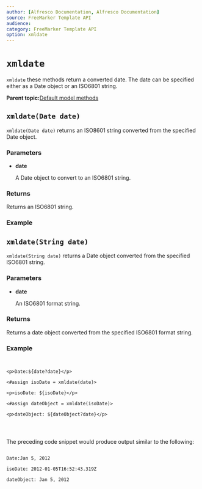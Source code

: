 ```yaml
---
author: [Alfresco Documentation, Alfresco Documentation]
source: FreeMarker Template API
audience: 
category: FreeMarker Template API
option: xmldate
---
```


# `xmldate`

`xmldate` these methods return a converted date. The date can be specified either as a Date object or an ISO6801 string.

**Parent topic:**[Default model methods](../references/API-FreeMarker-defaultmodelmethods.md)

## `xmldate(Date date)`

`xmldate(Date date)` returns an ISO8601 string converted from the specified Date object.

### Parameters

-   **date**

    A Date object to convert to an ISO6801 string.


### Returns

Returns an ISO6801 string.

### Example

## `xmldate(String date)`

`xmldate(String date)` returns a Date object converted from the specified ISO6801 string.

### Parameters

-   **date**

    An ISO6801 format string.


### Returns

Returns a date object converted from the specified ISO6801 format string.

### Example

```


<p>Date:${date?date}</p>

<#assign isoDate = xmldate(date)>

<p>isoDate: ${isoDate}</p>

<#assign dateObject = xmldate(isoDate)>

<p>dateObject: ${dateObject?date}</p>


        
```

The preceding code snippet would produce output similar to the following:

```

Date:Jan 5, 2012

isoDate: 2012-01-05T16:52:43.319Z

dateObject: Jan 5, 2012          
        
```

